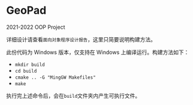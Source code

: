 # GeoPad
2021-2022 OOP Project

详细设计请查看`面向对象程序设计报告`，这里只简要说明构建方法。

此份代码为 Windows 版本，仅支持在 Windows 上编译运行。构建方法如下：

- `mkdir build`
- `cd build`
- `cmake .. -G "MingGW Makefiles"`
- `make`

执行完上述命令后，会在`build`文件夹内产生可执行文件。
